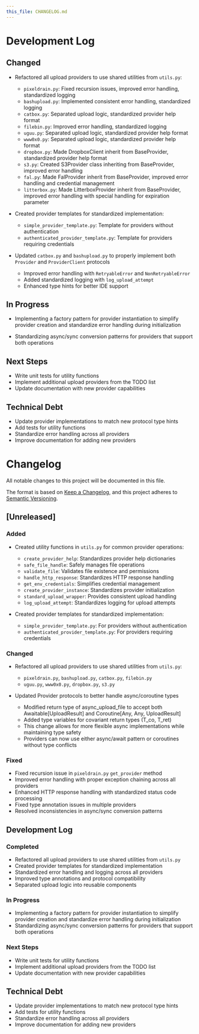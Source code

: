 ```yaml
---
this_file: CHANGELOG.md
---
```


# Development Log

## Changed

- Refactored all upload providers to use shared utilities from `utils.py`:
  - `pixeldrain.py`: Fixed recursion issues, improved error handling, standardized logging
  - `bashupload.py`: Implemented consistent error handling, standardized logging
  - `catbox.py`: Separated upload logic, standardized provider help format
  - `filebin.py`: Improved error handling, standardized logging
  - `uguu.py`: Separated upload logic, standardized provider help format
  - `www0x0.py`: Separated upload logic, standardized provider help format
  - `dropbox.py`: Made DropboxClient inherit from BaseProvider, standardized provider help format
  - `s3.py`: Created S3Provider class inheriting from BaseProvider, improved error handling
  - `fal.py`: Made FalProvider inherit from BaseProvider, improved error handling and credential management
  - `litterbox.py`: Made LitterboxProvider inherit from BaseProvider, improved error handling with special handling for expiration parameter

- Created provider templates for standardized implementation:
  - `simple_provider_template.py`: Template for providers without authentication
  - `authenticated_provider_template.py`: Template for providers requiring credentials

- Updated `catbox.py` and `bashupload.py` to properly implement both `Provider` and `ProviderClient` protocols
  - Improved error handling with `RetryableError` and `NonRetryableError`
  - Added standardized logging with `log_upload_attempt`
  - Enhanced type hints for better IDE support

## In Progress

- Implementing a factory pattern for provider instantiation to simplify provider creation and standardize error handling during initialization

- Standardizing async/sync conversion patterns for providers that support both operations

## Next Steps

- Write unit tests for utility functions
- Implement additional upload providers from the TODO list
- Update documentation with new provider capabilities

## Technical Debt

- Update provider implementations to match new protocol type hints
- Add tests for utility functions
- Standardize error handling across all providers
- Improve documentation for adding new providers

# Changelog

All notable changes to this project will be documented in this file.

The format is based on [Keep a Changelog](https://keepachangelog.com/en/1.0.0/),
and this project adheres to [Semantic Versioning](https://semver.org/spec/v2.0.0.html).

## [Unreleased]

### Added
- Created utility functions in `utils.py` for common provider operations:
  - `create_provider_help`: Standardizes provider help dictionaries
  - `safe_file_handle`: Safely manages file operations
  - `validate_file`: Validates file existence and permissions
  - `handle_http_response`: Standardizes HTTP response handling
  - `get_env_credentials`: Simplifies credential management
  - `create_provider_instance`: Standardizes provider initialization
  - `standard_upload_wrapper`: Provides consistent upload handling
  - `log_upload_attempt`: Standardizes logging for upload attempts

- Created provider templates for standardized implementation:
  - `simple_provider_template.py`: For providers without authentication
  - `authenticated_provider_template.py`: For providers requiring credentials

### Changed
- Refactored all upload providers to use shared utilities from `utils.py`:
  - `pixeldrain.py`, `bashupload.py`, `catbox.py`, `filebin.py`
  - `uguu.py`, `www0x0.py`, `dropbox.py`, `s3.py`

- Updated Provider protocols to better handle async/coroutine types
  - Modified return type of async_upload_file to accept both Awaitable[UploadResult] and Coroutine[Any, Any, UploadResult]
  - Added type variables for covariant return types (T_co, T_ret)
  - This change allows for more flexible async implementations while maintaining type safety
  - Providers can now use either async/await pattern or coroutines without type conflicts

### Fixed
- Fixed recursion issue in `pixeldrain.py` `get_provider` method
- Improved error handling with proper exception chaining across all providers
- Enhanced HTTP response handling with standardized status code processing
- Fixed type annotation issues in multiple providers
- Resolved inconsistencies in async/sync conversion patterns

## Development Log

### Completed
- Refactored all upload providers to use shared utilities from `utils.py`
- Created provider templates for standardized implementation
- Standardized error handling and logging across all providers
- Improved type annotations and protocol compatibility
- Separated upload logic into reusable components

### In Progress
- Implementing a factory pattern for provider instantiation to simplify provider creation and standardize error handling during initialization
- Standardizing async/sync conversion patterns for providers that support both operations

### Next Steps
- Write unit tests for utility functions
- Implement additional upload providers from the TODO list
- Update documentation with new provider capabilities

## Technical Debt
- Update provider implementations to match new protocol type hints
- Add tests for utility functions
- Standardize error handling across all providers
- Improve documentation for adding new providers

